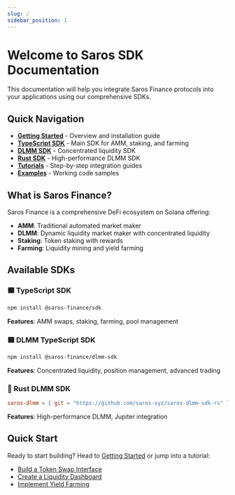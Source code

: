 ```yaml
---
slug: /
sidebar_position: 1
---
```


# Welcome to Saros SDK Documentation

This documentation will help you integrate Saros Finance protocols into your applications using our comprehensive SDKs.

## Quick Navigation

- **[Getting Started](/docs/getting-started/overview)** - Overview and installation guide
- **[TypeScript SDK](/docs/typescript-sdk/installation)** - Main SDK for AMM, staking, and farming
- **[DLMM SDK](/docs/dlmm-sdk/overview)** - Concentrated liquidity SDK  
- **[Rust SDK](/docs/rust-sdk/getting-started)** - High-performance DLMM SDK
- **[Tutorials](/docs/tutorials/building-swap-interface)** - Step-by-step integration guides
- **[Examples](/docs/examples/basic-token-swap)** - Working code samples

## What is Saros Finance?

Saros Finance is a comprehensive DeFi ecosystem on Solana offering:
- **AMM**: Traditional automated market maker
- **DLMM**: Dynamic liquidity market maker with concentrated liquidity
- **Staking**: Token staking with rewards
- **Farming**: Liquidity mining and yield farming

## Available SDKs

### 🟦 TypeScript SDK
```bash
npm install @saros-finance/sdk
```
**Features**: AMM swaps, staking, farming, pool management

### 🟩 DLMM TypeScript SDK  
```bash
npm install @saros-finance/dlmm-sdk
```
**Features**: Concentrated liquidity, position management, advanced trading

### 🦀 Rust DLMM SDK
```toml
saros-dlmm = { git = "https://github.com/saros-xyz/saros-dlmm-sdk-rs" }
```
**Features**: High-performance DLMM, Jupiter integration

## Quick Start

Ready to start building? Head to [Getting Started](/docs/getting-started/overview) or jump into a tutorial:

- [Build a Token Swap Interface](/docs/tutorials/building-swap-interface) 
- [Create a Liquidity Dashboard](/docs/tutorials/liquidity-provider-dashboard)
- [Implement Yield Farming](/docs/examples/liquidity-farming-strategy)